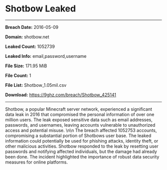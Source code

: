# Shotbow Leaked

------------
**Breach Date:** 2016-05-09

**Domain:** shotbow.net

**Leaked Count:** 1052739

**Leaked Info:** email,password,username

**File Size:** 171.95 MiB

**File Count:** 1

**File List:** Shotbow_1.05mil.csv

**Download:** https://9ghz.com/breach/Shotbow_425141

------------
Shotbow, a popular Minecraft server network, experienced a significant data leak in 2016 that compromised the personal information of over one million users. The leak exposed sensitive data such as email addresses, passwords, and usernames, leaving accounts vulnerable to unauthorized access and potential misuse. \n\n The breach affected 1052753 accounts, compromising a substantial portion of Shotbows user base. The leaked information could potentially be used for phishing attacks, identity theft, or other malicious activities. Shotbow responded to the leak by resetting user passwords and notifying affected individuals, but the damage had already been done. The incident highlighted the importance of robust data security measures for online platforms.

